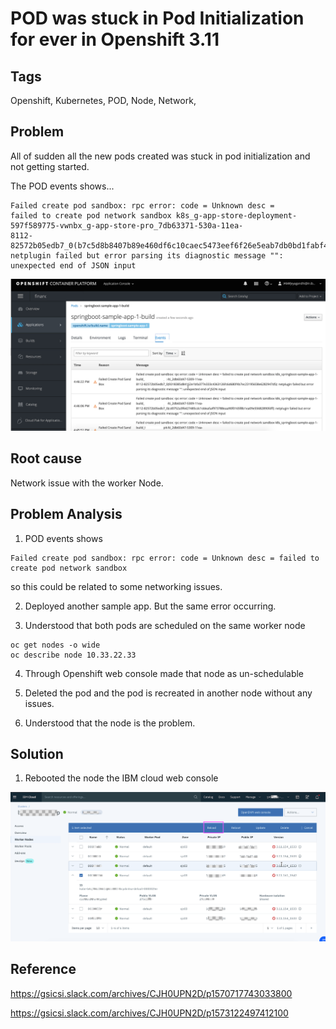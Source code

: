 #  POD was stuck in Pod Initialization for ever in Openshift 3.11

## Tags

Openshift, Kubernetes, POD, Node, Network, 

## Problem 

All of sudden all the new pods created was stuck in pod initialization and not getting started.

The POD events shows...
```
Failed create pod sandbox: rpc error: code = Unknown desc = 
failed to create pod network sandbox k8s_g-app-store-deployment-597f589775-vwnbx_g-app-store-pro_7db63371-530a-11ea-
8112-82572b05edb7_0(b7c5d8b8407b89e460df6c10caec5473eef6f26e5eab7db0bd1fabf4f23c1d4e): 
netplugin failed but error parsing its diagnostic message "": unexpected end of JSON input
```

<img src="images/issue.png" width="656" title="Issue">


## Root cause

Network issue with the worker Node.

## Problem Analysis

1. POD events shows 

```
Failed create pod sandbox: rpc error: code = Unknown desc = failed to create pod network sandbox 
```

 so this could be related to some networking issues.


2. Deployed another sample app. But the same error occurring.

3. Understood that both pods are scheduled on the same worker node

```
oc get nodes -o wide
oc describe node 10.33.22.33
```

4. Through Openshift web console made that node as un-schedulable

5. Deleted the pod and the pod is recreated in another node without any issues.

6. Understood that the node is the problem.


## Solution

1.  Rebooted the node the IBM cloud web console

<img src="images/node-reload.png" width="656" title="Issue">

## Reference

https://gsicsi.slack.com/archives/CJH0UPN2D/p1570717743033800

https://gsicsi.slack.com/archives/CJH0UPN2D/p1573122497412100
